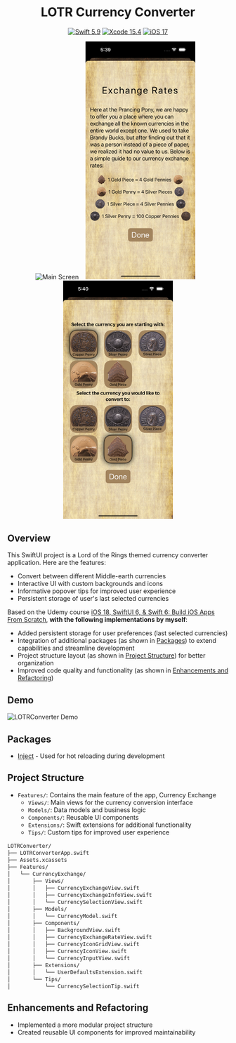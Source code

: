 <div align="center">

# LOTR Currency Converter

[![Swift 5.9](https://img.shields.io/badge/Swift-5.9-orange?logo=swift)](https://developer.apple.com/swift/)
[![Xcode 15.4](https://img.shields.io/badge/Xcode-15.4-007ACC?logo=Xcode&logoColor=blue)](https://developer.apple.com/xcode/)
[![iOS 17](https://img.shields.io/badge/iOS-17-363737?logo=apple&logoColor=white)](https://developer.apple.com/ios/)

  <div>
    <img src="_Demo/1-mockup-main-screen.png" alt="Main Screen" width="250"/>&nbsp;&nbsp;&nbsp;
    <img src="_Demo/2-mockup-exchange-rates-view.png" alt="Exchange Rates View" width="250"/>&nbsp;&nbsp;&nbsp;
    <img src="_Demo/3-mockup-currency-view.png" alt="Currency View" width="250"/>
  </div>

</div>

## Overview
This SwiftUI project is a Lord of the Rings themed currency converter application. Here are the features:

- Convert between different Middle-earth currencies
- Interactive UI with custom backgrounds and icons
- Informative popover tips for improved user experience
- Persistent storage of user's last selected currencies

Based on the Udemy course [iOS 18, SwiftUI 6, & Swift 6: Build iOS Apps From Scratch](https://www.udemy.com/course/ios-15-app-development-with-swiftui-3-and-swift-5/), **with the following implementations by myself**:

- Added persistent storage for user preferences (last selected currencies)
- Integration of additional packages (as shown in [Packages](#packages)) to extend capabilities and streamline development
- Project structure layout (as shown in [Project Structure](#project-structure)) for better organization
- Improved code quality and functionality (as shown in [Enhancements and Refactoring](#enhancements-and-refactoring))

## Demo
<img src="_Demo/demo.gif" alt="LOTRConverter Demo">

## Packages
- [Inject](https://github.com/krzysztofzablocki/Inject) - Used for hot reloading during development

## Project Structure
- `Features/`: Contains the main feature of the app, Currency Exchange
  - `Views/`: Main views for the currency conversion interface
  - `Models/`: Data models and business logic
  - `Components/`: Reusable UI components
  - `Extensions/`: Swift extensions for additional functionality
  - `Tips/`: Custom tips for improved user experience

```
LOTRConverter/
├── LOTRConverterApp.swift
├── Assets.xcassets
├── Features/
│   └── CurrencyExchange/
│       ├── Views/
│       │   ├── CurrencyExchangeView.swift
│       │   ├── CurrencyExchangeInfoView.swift
│       │   └── CurrencySelectionView.swift
│       ├── Models/
│       │   └── CurrencyModel.swift
│       ├── Components/
│       │   ├── BackgroundView.swift
│       │   ├── CurrencyExchangeRateView.swift
│       │   ├── CurrencyIconGridView.swift
│       │   ├── CurrencyIconView.swift
│       │   └── CurrencyInputView.swift
│       ├── Extensions/
│       │   └── UserDefaultsExtension.swift
│       └── Tips/
│           └── CurrencySelectionTip.swift
```

## Enhancements and Refactoring
- Implemented a more modular project structure
- Created reusable UI components for improved maintainability
